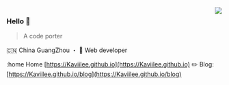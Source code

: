 <img align="right" src="https://github-readme-stats.vercel.app/api?username=Kaviilee&show_icons=true&icon_color=805AD5&text_color=718096&bg_color=ffffff&hide_title=false" />

### Hello 👏

> A code porter

🇨🇳 China GuangZhou ・ 🔧 Web developer

:home Home [https://Kaviilee.github.io](https://Kaviilee.github.io)
✏️ Blog: [https://Kaviilee.github.io/blog](https://Kaviilee.github.io/blog)  

